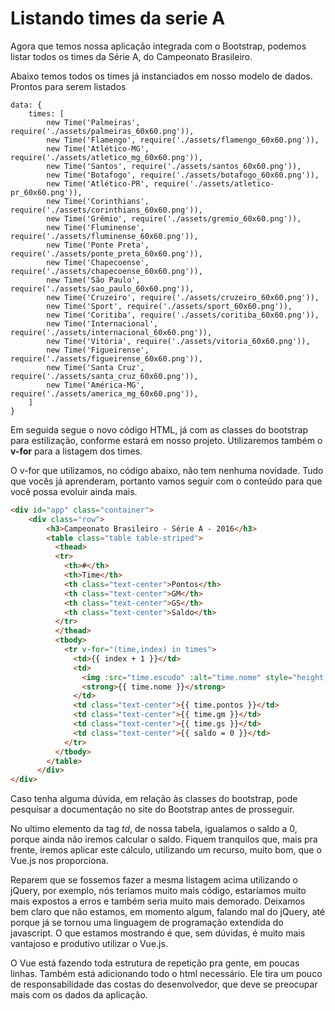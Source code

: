 # Listando times da serie A

Agora que temos nossa aplicação integrada com o Bootstrap, podemos listar todos os times da Série A, do Campeonato Brasileiro.

Abaixo temos todos os times já instanciados em nosso modelo de dados. Prontos para serem listados

```
data: {
    times: [
        new Time('Palmeiras', require('./assets/palmeiras_60x60.png')),
        new Time('Flamengo', require('./assets/flamengo_60x60.png')),
        new Time('Atlético-MG', require('./assets/atletico_mg_60x60.png')),
        new Time('Santos', require('./assets/santos_60x60.png')),
        new Time('Botafogo', require('./assets/botafogo_60x60.png')),
        new Time('Atlético-PR', require('./assets/atletico-pr_60x60.png')),
        new Time('Corinthians', require('./assets/corinthians_60x60.png')),
        new Time('Grêmio', require('./assets/gremio_60x60.png')),
        new Time('Fluminense', require('./assets/fluminense_60x60.png')),
        new Time('Ponte Preta', require('./assets/ponte_preta_60x60.png')),
        new Time('Chapecoense', require('./assets/chapecoense_60x60.png')),
        new Time('São Paulo', require('./assets/sao_paulo_60x60.png')),
        new Time('Cruzeiro', require('./assets/cruzeiro_60x60.png')),
        new Time('Sport', require('./assets/sport_60x60.png')),
        new Time('Coritiba', require('./assets/coritiba_60x60.png')),
        new Time('Internacional', require('./assets/internacional_60x60.png')),
        new Time('Vitória', require('./assets/vitoria_60x60.png')),
        new Time('Figueirense', require('./assets/figueirense_60x60.png')),
        new Time('Santa Cruz', require('./assets/santa_cruz_60x60.png')),
        new Time('América-MG', require('./assets/america_mg_60x60.png')),
    ]
}
```
Em seguida segue o novo código HTML, já com as classes do bootstrap para estilização, conforme estará em nosso projeto. Utilizaremos também o **v-for** para a listagem dos times.

O v-for que utilizamos, no código abaixo, não tem nenhuma novidade. Tudo que vocês já aprenderam, portanto vamos seguir com o conteúdo para que você possa evoluir ainda mais.

```html
<div id="app" class="container">
    <div class="row">
        <h3>Campeonato Brasileiro - Série A - 2016</h3>
        <table class="table table-striped">
          <thead>
          <tr>
            <th>#</th>
            <th>Time</th>
            <th class="text-center">Pontos</th>
            <th class="text-center">GM</th>
            <th class="text-center">GS</th>
            <th class="text-center">Saldo</th>
          </tr>
          </thead>
          <tbody>
            <tr v-for="(time,index) in times">
              <td>{{ index + 1 }}</td>
              <td>
                <img :src="time.escudo" :alt="time.nome" style="height: 30px; width: 30px;">
                <strong>{{ time.nome }}</strong>
              </td>
              <td class="text-center">{{ time.pontos }}</td>
              <td class="text-center">{{ time.gm }}</td>
              <td class="text-center">{{ time.gs }}</td>
              <td class="text-center">{{ saldo = 0 }}</td>
            </tr>
          </tbody>
        </table>
      </div>
</div>
```
Caso tenha alguma dúvida, em relação às classes do bootstrap, pode pesquisar a documentação no site do Bootstrap antes de prosseguir.

No ultimo elemento da tag *td*, de nossa tabela, igualamos o saldo a 0, porque ainda não iremos calcular o saldo. Fiquem tranquilos que, mais pra frente, iremos aplicar este cálculo, utilizando um recurso, muito bom, que o Vue.js nos proporciona.

Reparem que se fossemos fazer a mesma listagem acima utilizando o jQuery, por exemplo, nós teríamos muito mais código, estaríamos muito mais expostos a erros e também seria muito mais demorado. Deixamos bem claro que não estamos, em momento algum, falando mal do jQuery, até porque já se tornou uma linguagem de programação extendida do javascript. O que estamos mostrando é que, sem dúvidas, é muito mais vantajoso e produtivo utilizar o Vue.js.

O Vue está fazendo toda estrutura de repetição pra gente, em poucas linhas. Também está adicionando todo o html necessário. Ele tira um pouco de responsabilidade das costas do desenvolvedor, que deve se preocupar mais com os dados da aplicação.